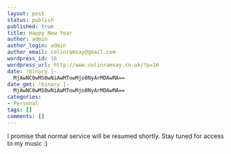 ```yaml
---
layout: post
status: publish
published: true
title: Happy New Year
author: admin
author_login: admin
author_email: colinramsay@gmail.com
wordpress_id: 16
wordpress_url: http://www.colinramsay.co.uk/?p=16
date: !binary |-
  MjAwNC0wMS0wNiAwMTowMjo0NyArMDAwMA==
date_gmt: !binary |-
  MjAwNC0wMS0wNiAwMTowMjo0NyArMDAwMA==
categories:
- Personal
tags: []
comments: []
---
```

<p>I promise that normal service will be resumed shortly. Stay tuned for access to my music :)</p>
